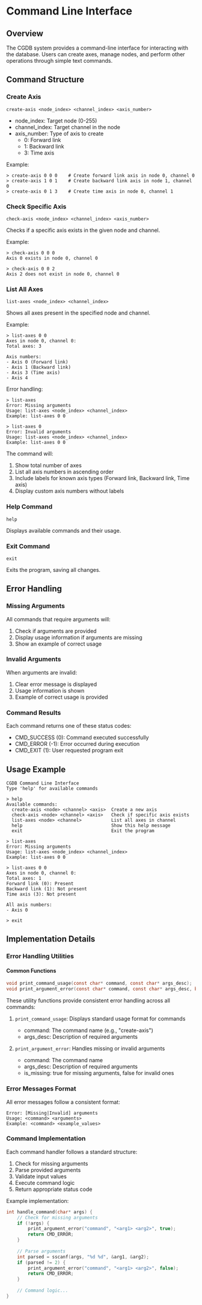 # Command Line Interface

## Overview
The CGDB system provides a command-line interface for interacting with the database. Users can create axes, manage nodes, and perform other operations through simple text commands.

## Command Structure

### Create Axis
```
create-axis <node_index> <channel_index> <axis_number>
```
- node_index: Target node (0-255)
- channel_index: Target channel in the node
- axis_number: Type of axis to create
  - 0: Forward link
  - 1: Backward link
  - 3: Time axis

Example:
```
> create-axis 0 0 0    # Create forward link axis in node 0, channel 0
> create-axis 1 0 1    # Create backward link axis in node 1, channel 0
> create-axis 0 1 3    # Create time axis in node 0, channel 1
```

### Check Specific Axis
```
check-axis <node_index> <channel_index> <axis_number>
```
Checks if a specific axis exists in the given node and channel.

Example:
```
> check-axis 0 0 0
Axis 0 exists in node 0, channel 0

> check-axis 0 0 2
Axis 2 does not exist in node 0, channel 0
```

### List All Axes
```
list-axes <node_index> <channel_index>
```
Shows all axes present in the specified node and channel.

Example:
```
> list-axes 0 0
Axes in node 0, channel 0:
Total axes: 3

Axis numbers:
- Axis 0 (Forward link)
- Axis 1 (Backward link)
- Axis 3 (Time axis)
- Axis 4
```

Error handling:
```
> list-axes
Error: Missing arguments
Usage: list-axes <node_index> <channel_index>
Example: list-axes 0 0

> list-axes 0
Error: Invalid arguments
Usage: list-axes <node_index> <channel_index>
Example: list-axes 0 0
```

The command will:
1. Show total number of axes
2. List all axis numbers in ascending order
3. Include labels for known axis types (Forward link, Backward link, Time axis)
4. Display custom axis numbers without labels

### Help Command
```
help
```
Displays available commands and their usage.

### Exit Command
```
exit
```
Exits the program, saving all changes.

## Error Handling

### Missing Arguments
All commands that require arguments will:
1. Check if arguments are provided
2. Display usage information if arguments are missing
3. Show an example of correct usage

### Invalid Arguments
When arguments are invalid:
1. Clear error message is displayed
2. Usage information is shown
3. Example of correct usage is provided

### Command Results
Each command returns one of these status codes:
- CMD_SUCCESS (0): Command executed successfully
- CMD_ERROR (-1): Error occurred during execution
- CMD_EXIT (1): User requested program exit

## Usage Example
```
CGDB Command Line Interface
Type 'help' for available commands

> help
Available commands:
  create-axis <node> <channel> <axis>  Create a new axis
  check-axis <node> <channel> <axis>   Check if specific axis exists
  list-axes <node> <channel>           List all axes in channel
  help                                 Show this help message
  exit                                 Exit the program

> list-axes
Error: Missing arguments
Usage: list-axes <node_index> <channel_index>
Example: list-axes 0 0

> list-axes 0 0
Axes in node 0, channel 0:
Total axes: 1
Forward link (0): Present
Backward link (1): Not present
Time axis (3): Not present

All axis numbers:
- Axis 0

> exit
```

## Implementation Details

### Error Handling Utilities

#### Common Functions
```c
void print_command_usage(const char* command, const char* args_desc);
void print_argument_error(const char* command, const char* args_desc, bool is_missing);
```

These utility functions provide consistent error handling across all commands:

1. `print_command_usage`: Displays standard usage format for commands
   - command: The command name (e.g., "create-axis")
   - args_desc: Description of required arguments

2. `print_argument_error`: Handles missing or invalid arguments
   - command: The command name
   - args_desc: Description of required arguments
   - is_missing: true for missing arguments, false for invalid ones

### Error Messages Format
All error messages follow a consistent format:
```
Error: [Missing|Invalid] arguments
Usage: <command> <arguments>
Example: <command> <example_values>
```

### Command Implementation
Each command handler follows a standard structure:
1. Check for missing arguments
2. Parse provided arguments
3. Validate input values
4. Execute command logic
5. Return appropriate status code

Example implementation:
```c
int handle_command(char* args) {
    // Check for missing arguments
    if (!args) {
        print_argument_error("command", "<arg1> <arg2>", true);
        return CMD_ERROR;
    }
    
    // Parse arguments
    int parsed = sscanf(args, "%d %d", &arg1, &arg2);
    if (parsed != 2) {
        print_argument_error("command", "<arg1> <arg2>", false);
        return CMD_ERROR;
    }
    
    // Command logic...
}
``` 